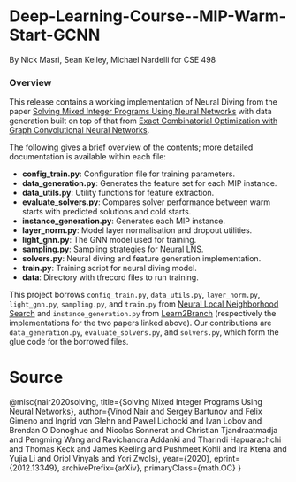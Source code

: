 # Deep-Learning-Course--MIP-Warm-Start-GCNN
By Nick Masri, Sean Kelley, Michael Nardelli for CSE 498

### Overview

This release contains a working implementation of Neural Diving from the paper
[Solving Mixed Integer Programs Using Neural Networks](https://arxiv.org/abs/2012.13349)
with data generation built on top of that from [Exact Combinatorial Optimization
with Graph Convolutional Neural Networks](https://arxiv.org/abs/1906.01629).

The following gives a brief overview of the contents; more detailed
documentation is available within each file:

* __config_train.py__: Configuration file for training parameters.
* __data_generation.py__: Generates the feature set for each MIP instance.
* __data_utils.py__: Utility functions for feature extraction.
* __evaluate_solvers.py__: Compares solver performance between warm starts with predicted solutions and cold starts.
* __instance_generation.py__: Generates each MIP instance.
* __layer_norm.py__: Model layer normalisation and dropout utilities.
* __light_gnn.py__: The GNN model used for training.
* __sampling.py__: Sampling strategies for Neural LNS.
* __solvers.py__: Neural diving and feature generation implementation.
* __train.py__: Training script for neural diving model.
* __data__: Directory with tfrecord files to run training.

This project borrows `config_train.py`, `data_utils.py`, `layer_norm.py`,
`light_gnn.py`, `sampling.py`, and `train.py` from [Neural Local Neighborhood
Search](https://github.com/deepmind/neural_lns) and `instance_generation.py` from
[Learn2Branch](https://github.com/ds4dm/learn2branch) (respectively the implementations
for the two papers linked above). Our contributions are `data_generation.py`,
`evaluate_solvers.py`, and `solvers.py`, which form the glue code for the borrowed
files.

# Source
@misc{nair2020solving,
      title={Solving Mixed Integer Programs Using Neural Networks},
      author={Vinod Nair and Sergey Bartunov and Felix Gimeno and Ingrid von Glehn and Pawel Lichocki and Ivan Lobov and Brendan O'Donoghue and Nicolas Sonnerat and    Christian Tjandraatmadja and Pengming Wang and Ravichandra Addanki and Tharindi Hapuarachchi and Thomas Keck and James Keeling and Pushmeet Kohli and Ira Ktena and Yujia Li and Oriol Vinyals and Yori Zwols},
      year={2020},
      eprint={2012.13349},
      archivePrefix={arXiv},
      primaryClass={math.OC}
}

